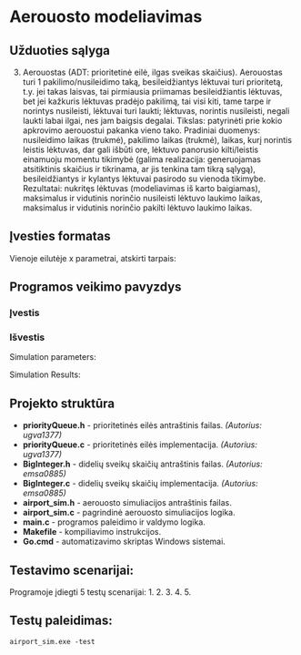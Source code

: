 # Aerouosto modeliavimas

## Užduoties sąlyga

3. Aerouostas (ADT: prioritetinė eilė, ilgas sveikas skaičius). Aerouostas turi 1 pakilimo/nusileidimo taką, besileidžiantys lėktuvai turi prioritetą, t.y. jei takas laisvas, tai pirmiausia priimamas besileidžiantis lėktuvas, bet jei kažkuris lėktuvas pradėjo pakilimą, tai visi kiti, tame tarpe ir norintys nusileisti, lėktuvai turi laukti; lėktuvas, norintis nusileisti, negali laukti labai ilgai, nes jam baigsis degalai. Tikslas: patyrinėti prie kokio apkrovimo aerouostui pakanka vieno tako. Pradiniai duomenys: nusileidimo laikas (trukmė), pakilimo laikas (trukmė), laikas, kurį norintis leistis lėktuvas, dar gali išbūti ore, lėktuvo panorusio kilti/leistis einamuoju momentu tikimybė (galima realizacija: generuojamas atsitiktinis skaičius ir tikrinama, ar jis tenkina tam tikrą sąlygą), besileidžiantys ir kylantys lėktuvai pasirodo su vienoda tikimybe. Rezultatai: nukritęs lėktuvas (modeliavimas iš karto baigiamas), maksimalus ir vidutinis norinčio nusileisti lėktuvo laukimo laikas, maksimalus ir vidutinis norinčio pakilti lėktuvo laukimo laikas.

## Įvesties formatas
Vienoje eilutėje x parametrai, atskirti tarpais:

## Programos veikimo pavyzdys

### Įvestis


### Išvestis

Simulation parameters:

Simulation Results:

## Projekto struktūra
- **priorityQueue.h** - prioritetinės eilės antraštinis failas. *(Autorius: ugva1377)*
- **priorityQueue.c** - prioritetinės eilės implementacija. *(Autorius: ugva1377)*
- **BigInteger.h** - didelių sveikų skaičių antraštinis failas. *(Autorius: emsa0885)*
- **BigInteger.c** - didelių sveikų skaičių implementacija. *(Autorius: emsa0885)*
- **airport_sim.h** - aerouosto simuliacijos antraštinis failas.
- **airport_sim.c** - pagrindinė aerouosto simuliacijos logika.
- **main.c** - programos paleidimo ir valdymo logika.
- **Makefile** - kompiliavimo instrukcijos.
- **Go.cmd** - automatizavimo skriptas Windows sistemai.


## Testavimo scenarijai:
Programoje įdiegti 5 testų scenarijai:
1. 
2. 
3. 
4. 
5. 

## Testų paleidimas:

``
airport_sim.exe -test
``